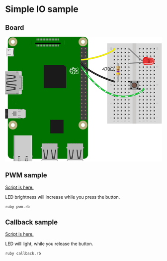 # Simple IO sample

## Board

![board_image](./board.svg)

## PWM sample

[Script is here.](./pwm.rb)

LED brightness will increase while you press the button.

```sh
ruby pwm.rb
```

## Callback sample

[Script is here.](./callback.rb)

LED will light, while you release the button.

```sh
ruby callback.rb
```
